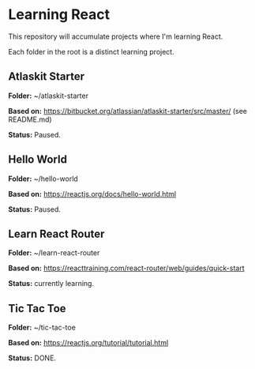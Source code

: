 # Learning React

This repository will accumulate projects where I'm learning React.

Each folder in the root is a distinct learning project.

## Atlaskit Starter

**Folder:** ~/atlaskit-starter

**Based on:** https://bitbucket.org/atlassian/atlaskit-starter/src/master/ (see README.md)

**Status:** Paused.

## Hello World

**Folder:** ~/hello-world

**Based on:** https://reactjs.org/docs/hello-world.html

**Status:** Paused.

## Learn React Router

**Folder:** ~/learn-react-router

**Based on:** https://reacttraining.com/react-router/web/guides/quick-start

**Status:** currently learning.

## Tic Tac Toe

**Folder:** ~/tic-tac-toe

**Based on:** https://reactjs.org/tutorial/tutorial.html

**Status:** DONE.
